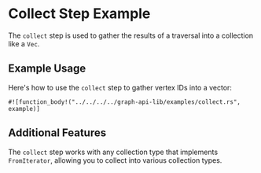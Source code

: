 # Collect Step Example

The `collect` step is used to gather the results of a traversal into a collection like a `Vec`.

## Example Usage

Here's how to use the `collect` step to gather vertex IDs into a vector:

```rust,noplayground
#![function_body!("../../../../graph-api-lib/examples/collect.rs", example)]
```

## Additional Features

The `collect` step works with any collection type that implements `FromIterator`, allowing you to collect into various
collection types.